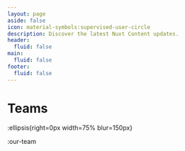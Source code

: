 ```yaml
---
layout: page
aside: false
icon: material-symbols:supervised-user-circle
description: Discover the latest Nuxt Content updates.
header: 
  fluid: false
main:
  fluid: false
footer:
  fluid: false
---
```


# Teams

:ellipsis{right=0px width=75% blur=150px}

:our-team
